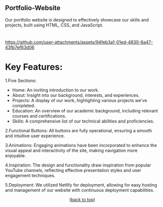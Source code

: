 <a id="readme-top"></a>
## Portfolio-Website 
Our portfolio website is designed to effectively showcase our skills and projects, built using HTML, CSS, and JavaScript.
#
https://github.com/user-attachments/assets/94feb3a1-01ed-4830-8a47-43fb7ef63d06
# Key Features:
1.Five Sections:
* Home: An inviting introduction to our work.
* About: Insight into our background, interests, and experiences.
* Projects: A display of our work, highlighting various projects we've completed.
* Education: An overview of our academic background, including relevant courses and certifications.
* Skills: A comprehensive list of our technical abilities and proficiencies.

2.Functional Buttons: All buttons are fully operational, ensuring a smooth and intuitive user experience.

3.Animations: Engaging animations have been incorporated to enhance the visual appeal and interactivity of the site, making navigation more enjoyable.

4.Inspiration: The design and functionality draw inspiration from popular YouTube channels, reflecting effective presentation styles and user engagement techniques.

5.Deployment: We utilized Netlify for deployment, allowing for easy hosting and management of our website with continuous deployment capabilities.



<p align="center">(<a href="#readme-top">back to top</a>)</p>
